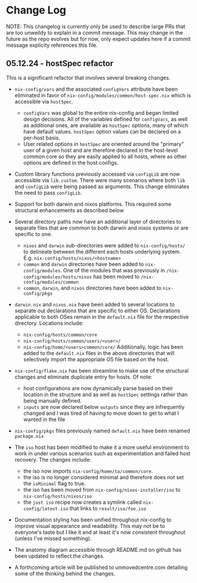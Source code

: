 # Change Log
NOTE: This changelog is currently only be used to describe large PRs that are too unweildy to explain in a commit message. This may change in the future as the repo evolves but for now, only expect updates here if a commit message explicity references this file.

## 05.12.24 - hostSpec refactor

This is a significant refactor that involves several breaking changes.

- `nix-config/vars` and the associated `configVars` attribute have been eliminated in favor of `nix-config/modules/common/host-spec.nix` which is accessible via `hostSpec`.

	- `configVars` was global to the entire nix-config and began limited design decisions. All of the variables defined for `configVars`, as well as additional ones, are available as `hostSpec` options, many of which have default values. `hostSpec` option values can be declared on a per-host basis.
	- User related options in `hostSpec` are oriented around the "primary" user of a given host and are therefore declared in the host-level common core so they are easily applied to all hosts, where as other options are defined in the host configs.

- Custom library functions previously accessed via `configLib` are now accessible via `lib.custom`. There were many scenarios where both `lib` and `configLib` were being passed as arguments. This change eliminates the need to pass `configLib`.
- Support for both darwin and nixos platforms. This required some structural enhancements as described below
- Several directory paths now have an additional layer of directories to separate files that are common to both darwin and nixos systems or are specific to one.

	- `nixos` and `darwin` sub-directories were added to `nix-config/hosts/` to delineate between the different each hosts underlying system. E.g. `nix-config/hosts/nixos/<hostname>`
	- `common` and `darwin` directories have been added to `nix-config/modules`. One of the modules that was previously in `/nix-config/modules/hosts/nixos` has been moved to `/nix-config/modules/common`
	- `common`, `darwin`, and `nixos` directories have been added to `nix-config/pkgs`

- `darwin.nix` and `nixos.nix` have been added to several locations to separate out declarations that are specific to either OS. Declarations applicable to both OSes remain in the `default.nix` file for the respective directory. Locations include:

	- `nix-config/hosts/common/core`
	- `nix-config/hosts/common/users/<user>/`
	- `nix-config/home/<users>common/core/`
	Additionally, logic has been added to the `default.nix` files in the above directories that will selectively import the appropriate OS file based on the host.

- `nix-config/flake.nix` has been streamline to make use of the structural changes and eliminate duplicate entry for hosts. Of note:

	- host configurations are now dynamically parse based on their location in the structure and as well as `hostSpec` settings rather than being manually defined.
	- `inputs` are now declared below `outputs` since they are infrequently changed and I was tired of having to move down to get to what I wanted in the file

- `nix-config/pkgs` files previously named `default.nix` have been renamed `package.nix`
- The `iso` host has been modified to make it a more useful environment to work in under various scenarios such as experimentation and failed host recovery. The changes include:

	- the iso now imports `nix-config/home/ta/common/core`.
	- the iso is no longer considered minimal and therefore does not set the `isMinimal` flag to true.
	- the iso has been moved from `nix-config/nixos-installer/iso` to `nix-config/hosts/nixos/iso`
	- the `just iso` recipe now creates a symlink called `nix-config/latest.iso` that links to `result/iso/foo.iso`

- Documentation styling has been unified throughout nix-config to improve visual appearance and readability. This may not be to everyone's taste but I like it and at least it's now consistent throughout (unless I've missed something).
- The anatomy diagram accessible through README.md on github has been updated to reflect the changes.
- A forthcoming article will be published to unmovedcentre.com detailing some of the thinking behind the changes.
